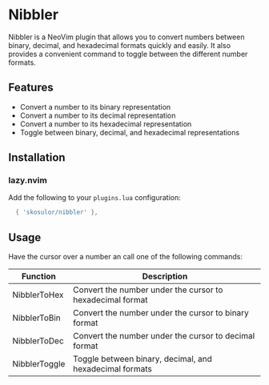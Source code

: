 # Nibbler

Nibbler is a NeoVim plugin that allows you to convert numbers between binary, decimal, 
and hexadecimal formats quickly and easily. It also provides a convenient command to 
toggle between the different number formats.

## Features

- Convert a number to its binary representation
- Convert a number to its decimal representation
- Convert a number to its hexadecimal representation
- Toggle between binary, decimal, and hexadecimal representations

## Installation

### lazy.nvim

Add the following to your `plugins.lua` configuration:

```lua
  { 'skosulor/nibbler' },
```

## Usage

Have the cursor over a number an call one of the following commands:

| Function      | Description                                               |
| ------------- | ----------------------------------------------------------|
| NibblerToHex  | Convert the number under the cursor to hexadecimal format |
| NibblerToBin  | Convert the number under the cursor to binary format      |
| NibblerToDec  | Convert the number under the cursor to decimal format     |
| NibblerToggle | Toggle between binary, decimal, and hexadecimal formats   |


